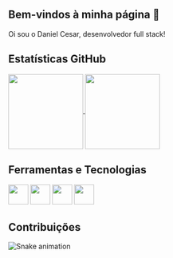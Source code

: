 ## Bem-vindos à minha página 👋

Oi sou o Daniel Cesar, desenvolvedor full stack!

## Estatísticas GitHub

<a href="https://github.com/danielbma">
    <img align="center" height="150em" src="https://github-readme-stats.vercel.app/api?username=danielbma&show_icons=true&theme=react&include_all_commits=true&count_private=true&locale=pt-br"/>
</a>
<a href="https://github.com/danielbma">
<img align="center" height="150em" src="https://github-readme-stats.vercel.app/api/top-langs/?username=danielbma&layout=compact&langs_count=7&theme=react&locale=pt-br"/>
</a>

## Ferramentas e Tecnologias

<img src="https://cdn.jsdelivr.net/gh/devicons/devicon/icons/angularjs/angularjs-original.svg" width="40" height="40"/>
<img src="https://cdn.jsdelivr.net/gh/devicons/devicon/icons/csharp/csharp-original.svg" width="40" height="40"/>
<img src="https://cdn.jsdelivr.net/gh/devicons/devicon/icons/figma/figma-original.svg"  width="40" height="40"/>
<img src="https://cdn.jsdelivr.net/gh/devicons/devicon/icons/html5/html5-original.svg" width="40" height="40"/>
                    
## Contribuições

![Snake animation](https://github.com/danielbma/danielbma/blob/output/github-contribution-grid-snake.svg)

<!--
**danielbma/danielbma** is a ✨ _special_ ✨ repository because its `README.md` (this file) appears on your GitHub profile.

Here are some ideas to get you started:

- 🔭 I’m currently working on ...
- 🌱 I’m currently learning ...
- 👯 I’m looking to collaborate on ...
- 🤔 I’m looking for help with ...
- 💬 Ask me about ...
- 📫 How to reach me: ...
- 😄 Pronouns: ...
- ⚡ Fun fact: ...
-->
